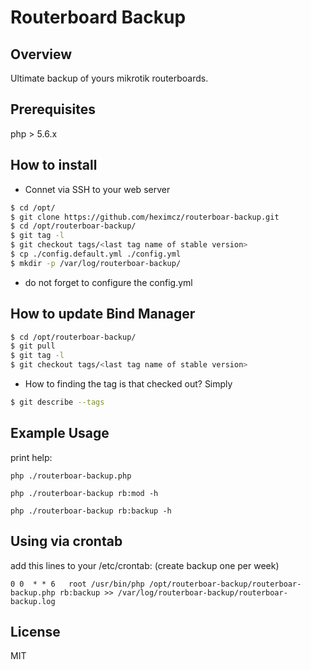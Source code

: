 # Routerboard Backup

## Overview

Ultimate backup of yours mikrotik routerboards.

## Prerequisites

php > 5.6.x

## How to install

 - Connet via SSH to your web server

```sh
$ cd /opt/
$ git clone https://github.com/heximcz/routerboar-backup.git
$ cd /opt/routerboar-backup/
$ git tag -l
$ git checkout tags/<last tag name of stable version>
$ cp ./config.default.yml ./config.yml
$ mkdir -p /var/log/routerboar-backup/
```
 -  do not forget to configure the config.yml

## How to update Bind Manager

```sh
$ cd /opt/routerboar-backup/
$ git pull
$ git tag -l
$ git checkout tags/<last tag name of stable version>
 ```
 - How to finding the tag is that checked out? Simply

```sh
$ git describe --tags
```

## Example Usage

print help:

```php ./routerboar-backup.php```

```php ./routerboar-backup rb:mod -h```

```php ./routerboar-backup rb:backup -h```

## Using via crontab

add this lines to your /etc/crontab: (create backup one per week)

```0 0  * * 6   root /usr/bin/php /opt/routerboar-backup/routerboar-backup.php rb:backup >> /var/log/routerboar-backup/routerboar-backup.log```


License
----

MIT
